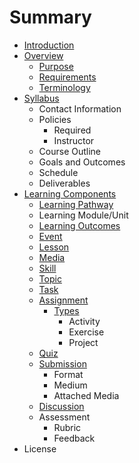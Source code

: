 # Summary

* [Introduction](README.md)
* [Overview](Overview/README.md)
   * [Purpose](Overview/purpose.md)
   * [Requirements](Overview/requirements.md)
   * [Terminology](Overview/terminology.md)
* [Syllabus](Syllabus/README.md)
   * Contact Information
   * Policies
       * Required
       * Instructor
   * Course Outline
   * Goals and Outcomes
   * Schedule
   * Deliverables
* [Learning Components](LearningComponents/README.md)
   * [Learning Pathway](LearningComponents/learning_pathway.md)
   * Learning Module/Unit
   * [Learning Outcomes](LearningComponents/learning_outcomes.md)
   * [Event](LearningComponents/event.md)
   * [Lesson](LearningComponents/lesson.md)
   * [Media](LearningComponents/media.md)
   * [Skill](LearningComponents/skill.md)
   * [Topic](LearningComponents/topic.md)
   * [Task](LearningComponents/task.md)
   * [Assignment](LearningComponents/assignment.md)
       * [Types](LearningComponents/types.md)
           * Activity
           * Exercise
           * Project
   * [Quiz](LearningComponents/quiz.md)
   * [Submission](LearningComponents/submission.md)
       * Format
       * Medium
       * Attached Media
   * [Discussion](LearningComponents/discussion.md)
   * Assessment
       * Rubric
       * Feedback
* License


